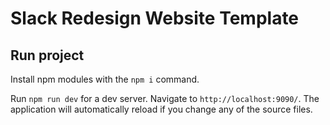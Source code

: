 # Slack Redesign Website Template

## Run project

Install npm modules with the `npm i` command.

Run `npm run dev` for a dev server. Navigate to `http://localhost:9090/`. The application will automatically reload if you change any of the source files.
